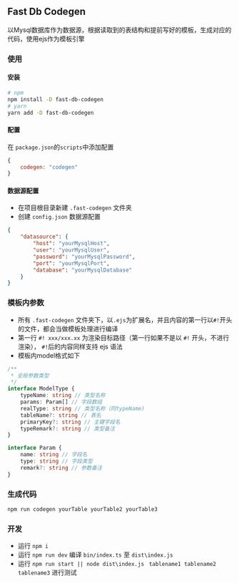 ## Fast Db Codegen
以Mysql数据库作为数据源，根据读取到的表结构和提前写好的模板，生成对应的代码，使用ejs作为模板引擎

### 使用
#### 安装
```bash
# npm
npm install -D fast-db-codegen
# yarn
yarn add -D fast-db-codegen
```
#### 配置
在 `package.json`的`scripts`中添加配置
```js
{
    codegen: "codegen"
}
```

#### 数据源配置
- 在项目根目录新建 `.fast-codegen` 文件夹
- 创建 `config.json` 数据源配置
```json
{
    "datasource": {
        "host": "yourMysqlHost",
        "user": "yourMysqlUser",
        "password": "yourMysqlPassword",
        "port": "yourMysqlPort",
        "database": "yourMysqlDatabase"
    }
}
```

### 模板内参数
- 所有 `.fast-codegen` 文件夹下，以`.ejs`为扩展名，并且内容的第一行以`#!`开头的文件，都会当做模板处理进行编译
- 第一行 `#! xxx/xxx.xx` 为渲染目标路径（第一行如果不是以 `#!` 开头，不进行渲染）， `#!`后的内容同样支持 ejs 语法
- 模板内model格式如下
```ts
/**
 * 全局参数类型
 */
interface ModelType {
    typeName: string // 类型名称
    params: Param[] // 字段数组
    realType: string // 类型名称（同typeName)
    tableName?: string // 表名
    primaryKey?: string // 主键字段名
    typeRemark?: string // 类型备注
}

interface Param {
    name: string // 字段名
    type: string // 字段类型
    remark?: string // 参数备注
}

```

### 生成代码
```bash
npm run codegen yourTable yourTable2 yourTable3
```

### 开发
- 运行 `npm i`
- 运行 `npm run dev` 编译 `bin/index.ts` 至 `dist\index.js`
- 运行 `npm run start || node dist\index.js` ` tablename1 tablename2 tablename3` 进行测试
